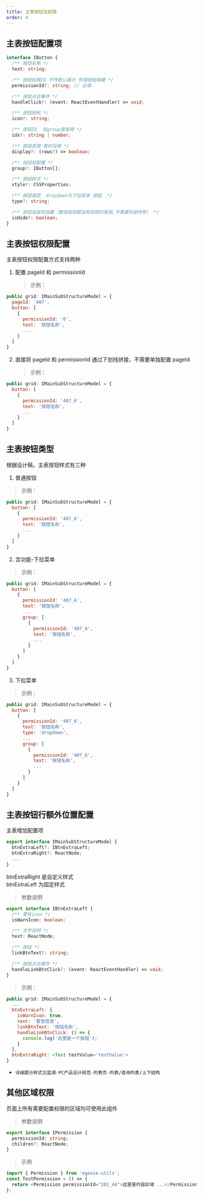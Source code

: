 ```yaml
---
title: 主表按钮及权限
order: 4
---
```


## 主表按钮配置项

```ts
interface IButton {
  /** 按钮名称 */
  text: string;

  /** 按钮权限ID 不传默认展示 传错按钮隐藏 */
  permissionId?: string; // 必填

  /** 按钮点击事件 */
  handleClick?: (event: ReactEventHandler) => void;

  /** 按钮图标 */
  icon?: string;

  /** 按钮ID  在group里使用 */
  idx?: string | number;

  /** 按钮显隐 暂时没用 */
  display?: (rows?) => boolean;

  /** 按钮组配置 */
  group?: IButton[];

  /** 按钮样式 */
  style?: CSSProperties;

  /** 按钮类型  dropdown为下拉菜单 按钮  */
  type?: string;

  /** 按钮组是否隐藏（整组按钮都没有权限时使用,不需要外部传参） */
  isHide?: boolean;
}
```

## 主表按钮权限配置

主表按钮权限配置方式支持两种

1. 配置 pageId 和 permissionId
   > 示例：

```js
public grid: IMainSubStructureModel = {
  pageId: '407',
  button: [
    {
      permissionId: '6',
      text: '按钮名称',
      ...
    }
  ]
}
```

2. 直接将 pageId 和 permissionId 通过下划线拼接，不需要单独配置 pageId
   > 示例：

```js
public grid: IMainSubStructureModel = {
  button: [
    {
      permissionId: '407_6',
      text: '按钮名称',
      ...
    }
  ]
}
```

## 主表按钮类型

根据设计稿，主表按钮样式有三种

1. 普通按钮

> 示例：

```js
public grid: IMainSubStructureModel = {
  button: [
    {
      permissionId: '407_6',
      text: '按钮名称',
      ...
    }
  ]
}
```

2. 含功能-下拉菜单

> 示例：

```js
public grid: IMainSubStructureModel = {
  button: [
    {
      permissionId: '407_6',
      text: '按钮名称',
      ...
      group: [
        {
          permissionId: '407_6',
          text: '按钮名称',
          ...
        }
      ]
    }
  ]
}
```

3. 下拉菜单

> 示例：

```js
public grid: IMainSubStructureModel = {
  button: [
    {
      permissionId: '407_6',
      text: '按钮名称',
      type: 'dropdown',
      ...
      group: [
        {
          permissionId: '407_6',
          text: '按钮名称',
          ...
        }
      ]
    }
  ]
}
```

## 主表按钮行额外位置配置

主表增加配置项

```ts
export interface IMainSubStructureModel {
  btnExtraLeft?: IBtnExtraLeft;
  btnExtraRight?: ReactNode;
  ...
}
```

btnExtraRight 是自定义样式  
btnExtraLeft 为固定样式

> 参数说明

```ts
export interface IBtnExtraLeft {
  /** 警告icon */
  isWarnIcon: boolean;

  /** 文字说明 */
  text: ReactNode;

  /** 按钮 */
  linkBtnText?: string;

  /** 按钮点击事件 */
  handleLinkBtnClick?: (event: ReactEventHandler) => void;
}
```

> 示例：

```js
public grid: IMainSubStructureModel = {
  ...
  btnExtraLeft: {
    isWarnIcon: true,
    text: '警告信息',
    linkBtnText: '按钮名称',
    handleLinkBtnClick: () => {
      console.log('这里是一个按钮');
    }
  },
  btnExtraRight: <Text testValue='testValue'>
}
```

- `详细展示样式见蓝湖-PC产品设计规范-列表页-列表/查询列表/上下结构`

## 其他区域权限

页面上所有需要配置权限的区域均可使用此组件

> 参数说明

```ts
export interface IPermission {
  permissionId: string;
  children?: ReactNode;
}
```

> 示例

```js
import { Permission } from 'egenie-utils';
const TestPermission = () => {
  return <Permission permissionId="201_44">这里是内容区域 ...</Permission>;
};
```
